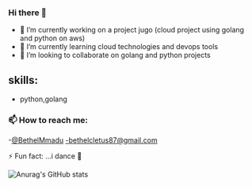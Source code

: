 ### Hi there 👋
- 🔭 I’m currently working on a project jugo (cloud project using golang and python on aws)
- 🌱 I’m currently learning cloud technologies and devops tools
- 👯 I’m looking to collaborate on golang and python projects

## skills:
- python,golang

### 📫 How to reach me:
-[@BethelMmadu](https://twitter.com/BethelMmadu)
-bethelcletus87@gmail.com

⚡ Fun fact: ...i dance :dancer:


![Anurag's GitHub stats](https://github-readme-stats.vercel.app/api?username=bethel-m&count_private=true)

<!--
**bethel-m/bethel-m** is a ✨ _special_ ✨ repository because its `README.md` (this file) appears on your GitHub profile.

Here are some ideas to get you started:

- 🔭 I’m currently working on ...
- 🌱 I’m currently learning ...
- 👯 I’m looking to collaborate on ...
- 🤔 I’m looking for help with ...
- 💬 Ask me about ...
- 📫 How to reach me: ...
- 😄 Pronouns: ...
- ⚡ Fun fact: ...
-->
